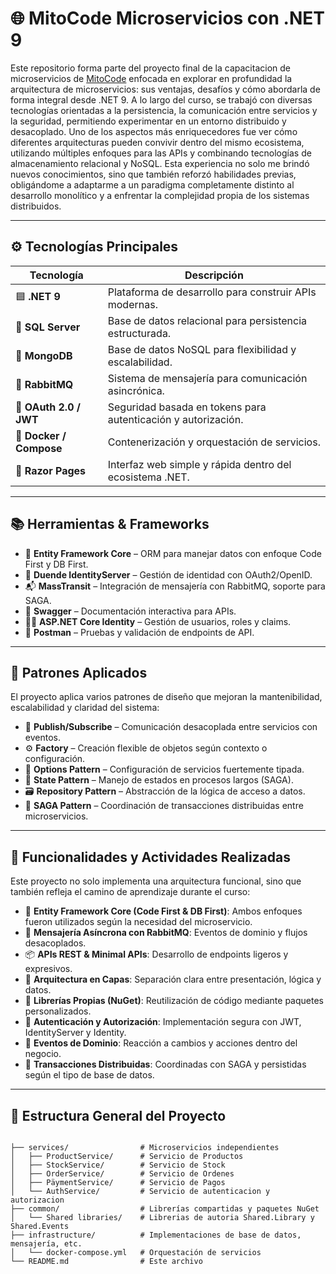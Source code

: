 # 🌐 MitoCode Microservicios con .NET 9

Este repositorio forma parte del proyecto final de la capacitacion de microservicios de [MitoCode](https://mitocode.com/) enfocada en explorar en profundidad la arquitectura de microservicios: sus ventajas, desafíos y cómo abordarla de forma integral desde .NET 9. A lo largo del curso, se trabajó con diversas tecnologías orientadas a la persistencia, la comunicación entre servicios y la seguridad, permitiendo experimentar en un entorno distribuido y desacoplado.
Uno de los aspectos más enriquecedores fue ver cómo diferentes arquitecturas pueden convivir dentro del mismo ecosistema, utilizando múltiples enfoques para las APIs y combinando tecnologías de almacenamiento relacional y NoSQL.
Esta experiencia no solo me brindó nuevos conocimientos, sino que también reforzó habilidades previas, obligándome a adaptarme a un paradigma completamente distinto al desarrollo monolítico y a enfrentar la complejidad propia de los sistemas distribuidos.
>

---

## ⚙️ Tecnologías Principales

| Tecnología            | Descripción                                      |
|----------------------|--------------------------------------------------|
| 🟦 **.NET 9**         | Plataforma de desarrollo para construir APIs modernas. |
| 🐘 **SQL Server**     | Base de datos relacional para persistencia estructurada. |
| 🍃 **MongoDB**        | Base de datos NoSQL para flexibilidad y escalabilidad. |
| 🐇 **RabbitMQ**       | Sistema de mensajería para comunicación asincrónica. |
| 🔐 **OAuth 2.0 / JWT**| Seguridad basada en tokens para autenticación y autorización. |
| 🐳 **Docker / Compose**| Contenerización y orquestación de servicios. |
| 🧩 **Razor Pages**    | Interfaz web simple y rápida dentro del ecosistema .NET. |

---

## 📚 Herramientas & Frameworks

- 🧵 **Entity Framework Core** – ORM para manejar datos con enfoque Code First y DB First.
- 🧠 **Duende IdentityServer** – Gestión de identidad con OAuth2/OpenID.
- 📬 **MassTransit** – Integración de mensajería con RabbitMQ, soporte para SAGA.
- 📖 **Swagger** – Documentación interactiva para APIs.
- 🙋‍♂️ **ASP.NET Core Identity** – Gestión de usuarios, roles y claims.
- 🧪 **Postman** – Pruebas y validación de endpoints de API.

---

## 🧠 Patrones Aplicados

El proyecto aplica varios patrones de diseño que mejoran la mantenibilidad, escalabilidad y claridad del sistema:

- 📢 **Publish/Subscribe** – Comunicación desacoplada entre servicios con eventos.
- ⚙️ **Factory** – Creación flexible de objetos según contexto o configuración.
- 🧩 **Options Pattern** – Configuración de servicios fuertemente tipada.
- 🔄 **State Pattern** – Manejo de estados en procesos largos (SAGA).
- 🗃️ **Repository Pattern** – Abstracción de la lógica de acceso a datos.
- 🧵 **SAGA Pattern** – Coordinación de transacciones distribuidas entre microservicios.

---

## 📌 Funcionalidades y Actividades Realizadas

Este proyecto no solo implementa una arquitectura funcional, sino que también refleja el camino de aprendizaje durante el curso:

- 🧱 **Entity Framework Core (Code First & DB First)**: Ambos enfoques fueron utilizados según la necesidad del microservicio.
- 📡 **Mensajería Asíncrona con RabbitMQ**: Eventos de dominio y flujos desacoplados.
- 📦 **APIs REST & Minimal APIs**: Desarrollo de endpoints ligeros y expresivos.
- 🧱 **Arquitectura en Capas**: Separación clara entre presentación, lógica y datos.
- 🧰 **Librerías Propias (NuGet)**: Reutilización de código mediante paquetes personalizados.
- 🎯 **Autenticación y Autorización**: Implementación segura con JWT, IdentityServer y Identity.
- 🧩 **Eventos de Dominio**: Reacción a cambios y acciones dentro del negocio.
- 🧵 **Transacciones Distribuidas**: Coordinadas con SAGA y persistidas según el tipo de base de datos.

---

## 📁 Estructura General del Proyecto

```plaintext

├── services/                # Microservicios independientes
│   ├── ProductService/      # Servicio de Productos
│   ├── StockService/        # Servicio de Stock
│   ├── OrderService/        # Servicio de Ordenes
│   ├── PäymentService/      # Servicio de Pagos
│   └── AuthService/         # Servicio de autenticacion y autorizacion
├── common/                  # Librerías compartidas y paquetes NuGet
│   └── Shared libraries/    # Librerias de autoria Shared.Library y Shared.Events
├── infrastructure/          # Implementaciones de base de datos, mensajería, etc.
│   └── docker-compose.yml   # Orquestación de servicios
└── README.md                # Este archivo